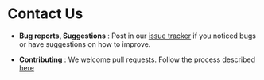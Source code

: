# Contact Us

* **Bug reports, Suggestions** : Post in our [issue tracker](https://github.com/CS2103JAN2017-T09-B4/main/issues)
  if you noticed bugs or have suggestions on how to improve.

* **Contributing** : We welcome pull requests. Follow the process described [here](https://github.com/oss-generic/process)
